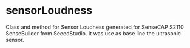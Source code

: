 # sensorLoudness
Class and method for Sensor Loudness generated for SenseCAP S2110 SenseBuilder from SeeedStudio. It was use as base line the ultrasonic sensor.
